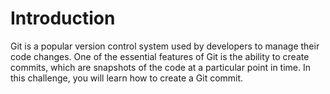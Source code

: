 # Introduction

Git is a popular version control system used by developers to manage their code changes. One of the essential features of Git is the ability to create commits, which are snapshots of the code at a particular point in time. In this challenge, you will learn how to create a Git commit.
